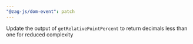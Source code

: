 ```yaml
---
"@zag-js/dom-event": patch
---
```


Update the output of `getRelativePointPercent` to return decimals less than one for reduced complexity
